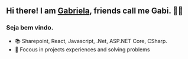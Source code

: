 ## Hi there! I am [Gabriela](https://www.linkedin.com/in/gabrielacantarini/), friends call me Gabi. 🙋‍♀️
### Seja bem vindo.


- 📚 Sharepoint, React, Javascript, .Net, ASP.NET Core, CSharp.
- 🎯 Focous in projects experiences and solving problems



